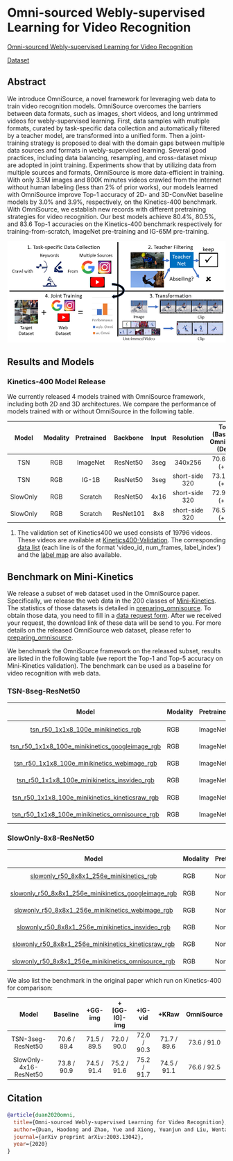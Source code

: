 # Omni-sourced Webly-supervised Learning for Video Recognition

[Omni-sourced Webly-supervised Learning for Video Recognition](https://arxiv.org/abs/2003.13042)

[Dataset](https://docs.google.com/forms/d/e/1FAIpQLSd8_GlmHzG8FcDbW-OEu__G7qLgOSYZpH-i5vYVJcu7wcb_TQ/viewform?usp=sf_link)

## Abstract

<!-- [ABSTRACT] -->

We introduce OmniSource, a novel framework for leveraging web data to train video recognition models. OmniSource overcomes the barriers between data formats, such as images, short videos, and long untrimmed videos for webly-supervised learning. First, data samples with multiple formats, curated by task-specific data collection and automatically filtered by a teacher model, are transformed into a unified form. Then a joint-training strategy is proposed to deal with the domain gaps between multiple data sources and formats in webly-supervised learning. Several good practices, including data balancing, resampling, and cross-dataset mixup are adopted in joint training. Experiments show that by utilizing data from multiple sources and formats, OmniSource is more data-efficient in training. With only 3.5M images and 800K minutes videos crawled from the internet without human labeling (less than 2% of prior works), our models learned with OmniSource improve Top-1 accuracy of 2D- and 3D-ConvNet baseline models by 3.0% and 3.9%, respectively, on the Kinetics-400 benchmark. With OmniSource, we establish new records with different pretraining strategies for video recognition. Our best models achieve 80.4%, 80.5%, and 83.6 Top-1 accuracies on the Kinetics-400 benchmark respectively for training-from-scratch, ImageNet pre-training and IG-65M pre-training.

<!-- [IMAGE] -->
<div align=center>
<img src="https://github.com/open-mmlab/mmaction2/blob/master/configs/recognition/omnisource/pipeline.png" width="800"/>
</div>

## Results and Models

### Kinetics-400 Model Release

We currently released 4 models trained with OmniSource framework, including both 2D and 3D architectures. We compare the performance of models trained with or without OmniSource in the following table.

|  Model   | Modality | Pretrained | Backbone  | Input |   Resolution   | Top-1 (Baseline / OmniSource (Delta)) | Top-5 (Baseline / OmniSource (Delta))) |                           Download                           |
| :------: | :------: | :--------: | :-------: | :---: | :------------: | :-----------------------------------: | :------------------------------------: | :----------------------------------------------------------: |
|   TSN    |   RGB    |  ImageNet  | ResNet50  | 3seg  |    340x256     |          70.6 / 73.6 (+ 3.0)          |          89.4 / 91.0 (+ 1.6)           | [Baseline](https://download.openmmlab.com/mmaction/recognition/tsn/tsn_r50_1x1x3_100e_kinetics400_rgb/tsn_r50_1x1x3_100e_kinetics400_rgb_20200614-e508be42.pth) / [OmniSource](https://download.openmmlab.com/mmaction/recognition/tsn/omni/tsn_imagenet_pretrained_r50_omni_1x1x3_kinetics400_rgb_20200926-54192355.pth) |
|   TSN    |   RGB    |   IG-1B    | ResNet50  | 3seg  | short-side 320 |          73.1 / 75.7 (+ 2.6)          |          90.4 / 91.9 (+ 1.5)           | [Baseline](https://download.openmmlab.com/mmaction/recognition/tsn/omni/tsn_1G1B_pretrained_r50_without_omni_1x1x3_kinetics400_rgb_20200926-c133dd49.pth) / [OmniSource](https://download.openmmlab.com/mmaction/recognition/tsn/omni/tsn_1G1B_pretrained_r50_omni_1x1x3_kinetics400_rgb_20200926-2863fed0.pth) |
| SlowOnly |   RGB    |  Scratch   | ResNet50  | 4x16  | short-side 320 |          72.9 / 76.8 (+ 3.9)          |          90.9 / 92.5 (+ 1.6)           | [Baseline](https://download.openmmlab.com/mmaction/recognition/slowonly/slowonly_r50_4x16x1_256e_kinetics400_rgb/slowonly_r50_4x16x1_256e_kinetics400_rgb_20200704-a69556c6.pth) / [OmniSource](https://download.openmmlab.com/mmaction/recognition/slowonly/omni/slowonly_r50_omni_4x16x1_kinetics400_rgb_20200926-51b1f7ea.pth) |
| SlowOnly |   RGB    |  Scratch   | ResNet101 |  8x8  | short-side 320 |          76.5 / 80.4 (+ 3.9)          |          92.7 / 94.4 (+ 1.7)           | [Baseline](https://download.openmmlab.com/mmaction/recognition/slowonly/omni/slowonly_r101_without_omni_8x8x1_kinetics400_rgb_20200926-0c730aef.pth) / [OmniSource](https://download.openmmlab.com/mmaction/recognition/slowonly/omni/slowonly_r101_omni_8x8x1_kinetics400_rgb_20200926-b5dbb701.pth) |

1. The validation set of Kinetics400 we used consists of 19796 videos. These videos are available at [Kinetics400-Validation](https://mycuhk-my.sharepoint.com/:u:/g/personal/1155136485_link_cuhk_edu_hk/EbXw2WX94J1Hunyt3MWNDJUBz-nHvQYhO9pvKqm6g39PMA?e=a9QldB). The corresponding [data list](https://download.openmmlab.com/mmaction/dataset/k400_val/kinetics_val_list.txt) (each line is of the format 'video_id, num_frames, label_index') and the [label map](https://download.openmmlab.com/mmaction/dataset/k400_val/kinetics_class2ind.txt) are also available.

## Benchmark on Mini-Kinetics

We release a subset of web dataset used in the OmniSource paper. Specifically, we release the web data in the 200 classes of [Mini-Kinetics](https://arxiv.org/pdf/1712.04851.pdf). The statistics of those datasets is detailed in [preparing_omnisource](/tools/data/omnisource/README.md). To obtain those data, you need to fill in a [data request form](https://docs.google.com/forms/d/e/1FAIpQLSd8_GlmHzG8FcDbW-OEu__G7qLgOSYZpH-i5vYVJcu7wcb_TQ/viewform?usp=sf_link). After we received your request, the download link of these data will be send to you. For more details on the released OmniSource web dataset, please refer to [preparing_omnisource](/tools/data/omnisource/README.md).

We benchmark the OmniSource framework on the released subset, results are listed in the following table (we report the Top-1 and Top-5 accuracy on Mini-Kinetics validation). The benchmark can be used as a baseline for video recognition with web data.

### TSN-8seg-ResNet50

|                            Model                             | Modality | Pretrained | Backbone | Input | Resolution     | top1 acc | top5 acc |                             ckpt                             |                             json                             |                             log                              |
| :----------------------------------------------------------: | -------- | ---------- | -------- | ----- | -------------- | :------: | :------: | :----------------------------------------------------------: | :----------------------------------------------------------: | :----------------------------------------------------------: |
| [tsn_r50_1x1x8_100e_minikinetics_rgb](/configs/recognition/omnisource/tsn_r50_1x1x8_100e_minikinetics/tsn_r50_1x1x8_100e_minikinetics_rgb.py) | RGB      | ImageNet   | ResNet50 | 3seg  | short-side 320 |   77.4   |   93.6   | [ckpt](https://download.openmmlab.com/mmaction/recognition/omnisource/tsn_r50_1x1x8_100e_minikinetics_rgb/baseline/tsn_r50_1x1x8_100e_minikinetics_rgb_20201030-b4eaf92b.pth) | [json](https://download.openmmlab.com/mmaction/recognition/omnisource/tsn_r50_1x1x8_100e_minikinetics_rgb/baseline/tsn_r50_1x1x8_100e_minikinetics_rgb_20201030.json) | [log](https://download.openmmlab.com/mmaction/recognition/omnisource/tsn_r50_1x1x8_100e_minikinetics_rgb/baseline/tsn_r50_1x1x8_100e_minikinetics_rgb_20201030.log) |
| [tsn_r50_1x1x8_100e_minikinetics_googleimage_rgb](/configs/recognition/omnisource/tsn_r50_1x1x8_100e_minikinetics/tsn_r50_1x1x8_100e_minikinetics_googleimage_rgb.py) | RGB      | ImageNet   | ResNet50 | 3seg  | short-side 320 |   78.0   |   93.6   | [ckpt](https://download.openmmlab.com/mmaction/recognition/omnisource/tsn_r50_1x1x8_100e_minikinetics_rgb/googleimage/tsn_r50_1x1x8_100e_minikinetics_googleimage_rgb_20201030-23966b4b.pth) | [json](https://download.openmmlab.com/mmaction/recognition/omnisource/tsn_r50_1x1x8_100e_minikinetics_rgb/googleimage/tsn_r50_1x1x8_100e_minikinetics_googleimage_rgb_20201030.json) | [log](https://download.openmmlab.com/mmaction/recognition/omnisource/tsn_r50_1x1x8_100e_minikinetics_rgb/googleimage/tsn_r50_1x1x8_100e_minikinetics_googleimage_rgb_20201030.log) |
| [tsn_r50_1x1x8_100e_minikinetics_webimage_rgb](/configs/recognition/omnisource/tsn_r50_1x1x8_100e_minikinetics/tsn_r50_1x1x8_100e_minikinetics_webimage_rgb.py) | RGB      | ImageNet   | ResNet50 | 3seg  | short-side 320 |   78.6   |   93.6   | [ckpt](https://download.openmmlab.com/mmaction/recognition/omnisource/tsn_r50_1x1x8_100e_minikinetics_rgb/webimage/tsn_r50_1x1x8_100e_minikinetics_webimage_rgb_20201030-66f5e046.pth) | [json](https://download.openmmlab.com/mmaction/recognition/omnisource/tsn_r50_1x1x8_100e_minikinetics_rgb/webimage/tsn_r50_1x1x8_100e_minikinetics_webimage_rgb_20201030.json) | [log](https://download.openmmlab.com/mmaction/recognition/omnisource/tsn_r50_1x1x8_100e_minikinetics_rgb/webimage/tsn_r50_1x1x8_100e_minikinetics_webimage_rgb_20201030.log) |
| [tsn_r50_1x1x8_100e_minikinetics_insvideo_rgb](/configs/recognition/omnisource/tsn_r50_1x1x8_100e_minikinetics/tsn_r50_1x1x8_100e_minikinetics_insvideo_rgb.py) | RGB      | ImageNet   | ResNet50 | 3seg  | short-side 320 |   80.6   |   95.0   | [ckpt](https://download.openmmlab.com/mmaction/recognition/omnisource/tsn_r50_1x1x8_100e_minikinetics_rgb/insvideo/tsn_r50_1x1x8_100e_minikinetics_insvideo_rgb_20201030-011f984d.pth) | [json](https://download.openmmlab.com/mmaction/recognition/omnisource/tsn_r50_1x1x8_100e_minikinetics_rgb/insvideo/tsn_r50_1x1x8_100e_minikinetics_insvideo_rgb_20201030.json) | [log](https://download.openmmlab.com/mmaction/recognition/omnisource/tsn_r50_1x1x8_100e_minikinetics_rgb/insvideo/tsn_r50_1x1x8_100e_minikinetics_insvideo_rgb_20201030.log) |
| [tsn_r50_1x1x8_100e_minikinetics_kineticsraw_rgb](/configs/recognition/omnisource/tsn_r50_1x1x8_100e_minikinetics/tsn_r50_1x1x8_100e_minikinetics_kineticsraw_rgb.py) | RGB      | ImageNet   | ResNet50 | 3seg  | short-side 320 |   78.6   |   93.2   | [ckpt](https://download.openmmlab.com/mmaction/recognition/omnisource/tsn_r50_1x1x8_100e_minikinetics_rgb/kineticsraw/tsn_r50_1x1x8_100e_minikinetics_kineticsraw_rgb_20201030-59f5d064.pth) | [json](https://download.openmmlab.com/mmaction/recognition/omnisource/tsn_r50_1x1x8_100e_minikinetics_rgb/kineticsraw/tsn_r50_1x1x8_100e_minikinetics_kineticsraw_rgb_20201030.json) | [log](https://download.openmmlab.com/mmaction/recognition/omnisource/tsn_r50_1x1x8_100e_minikinetics_rgb/kineticsraw/tsn_r50_1x1x8_100e_minikinetics_kineticsraw_rgb_20201030.log) |
| [tsn_r50_1x1x8_100e_minikinetics_omnisource_rgb](/configs/recognition/omnisource/tsn_r50_1x1x8_100e_minikinetics/tsn_r50_1x1x8_100e_minikinetics_omnisource_rgb.py) | RGB      | ImageNet   | ResNet50 | 3seg  | short-side 320 |   81.3   |   94.8   | [ckpt](https://download.openmmlab.com/mmaction/recognition/omnisource/tsn_r50_1x1x8_100e_minikinetics_rgb/omnisource/tsn_r50_1x1x8_100e_minikinetics_omnisource_rgb_20201030-0f56ef51.pth) | [json](https://download.openmmlab.com/mmaction/recognition/omnisource/tsn_r50_1x1x8_100e_minikinetics_rgb/omnisource/tsn_r50_1x1x8_100e_minikinetics_omnisource_rgb_20201030.json) | [log](https://download.openmmlab.com/mmaction/recognition/omnisource/tsn_r50_1x1x8_100e_minikinetics_rgb/omnisource/tsn_r50_1x1x8_100e_minikinetics_omnisource_rgb_20201030.log) |

### SlowOnly-8x8-ResNet50

|                            Model                             | Modality | Pretrained | Backbone | Input | Resolution     | top1 acc | top5 acc |                             ckpt                             |                             json                             |                             log                              |
| :----------------------------------------------------------: | -------- | ---------- | -------- | ----- | -------------- | :------: | :------: | :----------------------------------------------------------: | :----------------------------------------------------------: | :----------------------------------------------------------: |
| [slowonly_r50_8x8x1_256e_minikinetics_rgb](/configs/recognition/omnisource/slowonly_r50_8x8x1_256e_minikinetics/slowonly_r50_8x8x1_256e_minikinetics_rgb.py) | RGB      | None       | ResNet50 | 8x8   | short-side 320 |   78.6   |   93.9   | [ckpt](https://download.openmmlab.com/mmaction/recognition/omnisource/slowonly_r50_8x8x1_256e_minikinetics_rgb/baseline/slowonly_r50_8x8x1_256e_minikinetics_rgb_20201030-168eb098.pth) | [json](https://download.openmmlab.com/mmaction/recognition/omnisource/slowonly_r50_8x8x1_256e_minikinetics_rgb/baseline/slowonly_r50_8x8x1_256e_minikinetics_rgb_20201030.json) | [log](https://download.openmmlab.com/mmaction/recognition/omnisource/slowonly_r50_8x8x1_256e_minikinetics_rgb/baseline/slowonly_r50_8x8x1_256e_minikinetics_rgb_20201030.log) |
| [slowonly_r50_8x8x1_256e_minikinetics_googleimage_rgb](/configs/recognition/omnisource/slowonly_r50_8x8x1_256e_minikinetics/slowonly_r50_8x8x1_256e_minikinetics_googleimage_rgb.py) | RGB      | None       | ResNet50 | 8x8   | short-side 320 |   80.8   |   95.0   | [ckpt](https://download.openmmlab.com/mmaction/recognition/omnisource/slowonly_r50_8x8x1_256e_minikinetics_rgb/googleimage/slowonly_r50_8x8x1_256e_minikinetics_googleimage_rgb_20201030-7da6dfc3.pth) | [json](https://download.openmmlab.com/mmaction/recognition/omnisource/slowonly_r50_8x8x1_256e_minikinetics_rgb/googleimage/slowonly_r50_8x8x1_256e_minikinetics_googleimage_rgb_20201030.json) | [log](https://download.openmmlab.com/mmaction/recognition/omnisource/slowonly_r50_8x8x1_256e_minikinetics_rgb/googleimage/slowonly_r50_8x8x1_256e_minikinetics_googleimage_rgb_20201030.log) |
| [slowonly_r50_8x8x1_256e_minikinetics_webimage_rgb](/configs/recognition/omnisource/slowonly_r50_8x8x1_256e_minikinetics/slowonly_r50_8x8x1_256e_minikinetics_webimage_rgb.py) | RGB      | None       | ResNet50 | 8x8   | short-side 320 |   81.3   |   95.2   | [ckpt](https://download.openmmlab.com/mmaction/recognition/omnisource/slowonly_r50_8x8x1_256e_minikinetics_rgb/webimage/slowonly_r50_8x8x1_256e_minikinetics_webimage_rgb_20201030-c36616e9.pth) | [json](https://download.openmmlab.com/mmaction/recognition/omnisource/slowonly_r50_8x8x1_256e_minikinetics_rgb/webimage/slowonly_r50_8x8x1_256e_minikinetics_webimage_rgb_20201030.json) | [log](https://download.openmmlab.com/mmaction/recognition/omnisource/slowonly_r50_8x8x1_256e_minikinetics_rgb/webimage/slowonly_r50_8x8x1_256e_minikinetics_webimage_rgb_20201030.log) |
| [slowonly_r50_8x8x1_256e_minikinetics_insvideo_rgb](/configs/recognition/omnisource/slowonly_r50_8x8x1_256e_minikinetics/slowonly_r50_8x8x1_256e_minikinetics_insvideo_rgb.py) | RGB      | None       | ResNet50 | 8x8   | short-side 320 |   82.4   |   95.6   | [ckpt](https://download.openmmlab.com/mmaction/recognition/omnisource/slowonly_r50_8x8x1_256e_minikinetics_rgb/insvideo/slowonly_r50_8x8x1_256e_minikinetics_insvideo_rgb_20201030-e2890e8d.pth) | [json](https://download.openmmlab.com/mmaction/recognition/omnisource/slowonly_r50_8x8x1_256e_minikinetics_rgb/insvideo/slowonly_r50_8x8x1_256e_minikinetics_insvideo_rgb_20201030.json) | [log](https://download.openmmlab.com/mmaction/recognition/omnisource/slowonly_r50_8x8x1_256e_minikinetics_rgb/insvideo/slowonly_r50_8x8x1_256e_minikinetics_insvideo_rgb_20201030.log) |
| [slowonly_r50_8x8x1_256e_minikinetics_kineticsraw_rgb](/configs/recognition/omnisource/slowonly_r50_8x8x1_256e_minikinetics/slowonly_r50_8x8x1_256e_minikinetics_kineticsraw_rgb.py) | RGB      | None       | ResNet50 | 8x8   | short-side 320 |   80.3   |   94.5   | [ckpt](https://download.openmmlab.com/mmaction/recognition/omnisource/slowonly_r50_8x8x1_256e_minikinetics_rgb/kineticsraw/slowonly_r50_8x8x1_256e_minikinetics_kineticsraw_rgb_20201030-62974bac.pth) | [json](https://download.openmmlab.com/mmaction/recognition/omnisource/slowonly_r50_8x8x1_256e_minikinetics_rgb/kineticsraw/slowonly_r50_8x8x1_256e_minikinetics_kineticsraw_rgb_20201030.json) | [log](https://download.openmmlab.com/mmaction/recognition/omnisource/slowonly_r50_8x8x1_256e_minikinetics_rgb/kineticsraw/slowonly_r50_8x8x1_256e_minikinetics_kineticsraw_rgb_20201030.log) |
| [slowonly_r50_8x8x1_256e_minikinetics_omnisource_rgb](/configs/recognition/omnisource/slowonly_r50_8x8x1_256e_minikinetics/slowonly_r50_8x8x1_256e_minikinetics_googleimage_rgb.py) | RGB      | None       | ResNet50 | 8x8   | short-side 320 |   82.9   |   95.8   | [ckpt](https://download.openmmlab.com/mmaction/recognition/omnisource/slowonly_r50_8x8x1_256e_minikinetics_rgb/omnisource/slowonly_r50_8x8x1_256e_minikinetics_omnisource_rgb_20201030-284cfd3b.pth) | [json](https://download.openmmlab.com/mmaction/recognition/omnisource/slowonly_r50_8x8x1_256e_minikinetics_rgb/omnisource/slowonly_r50_8x8x1_256e_minikinetics_omnisource_rgb_20201030.json) | [log](https://download.openmmlab.com/mmaction/recognition/omnisource/slowonly_r50_8x8x1_256e_minikinetics_rgb/omnisource/slowonly_r50_8x8x1_256e_minikinetics_omnisource_rgb_20201030.log) |

We also list the benchmark in the original paper which run on Kinetics-400 for comparison:

|         Model          |  Baseline   |   +GG-img   | +[GG-IG]-img |   +IG-vid   |    +KRaw    | OmniSource  |
| :--------------------: | :---------: | :---------: | :----------: | :---------: | :---------: | :---------: |
|   TSN-3seg-ResNet50    | 70.6 / 89.4 | 71.5 / 89.5 | 72.0 / 90.0  | 72.0 / 90.3 | 71.7 / 89.6 | 73.6 / 91.0 |
| SlowOnly-4x16-ResNet50 | 73.8 / 90.9 | 74.5 / 91.4 | 75.2 / 91.6  | 75.2 / 91.7 | 74.5 / 91.1 | 76.6 / 92.5 |

## Citation

<!-- [ALGORITHM] -->

```BibTeX
@article{duan2020omni,
  title={Omni-sourced Webly-supervised Learning for Video Recognition},
  author={Duan, Haodong and Zhao, Yue and Xiong, Yuanjun and Liu, Wentao and Lin, Dahua},
  journal={arXiv preprint arXiv:2003.13042},
  year={2020}
}
```
